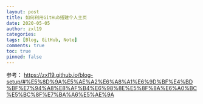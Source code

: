 ```yaml
---
layout: post
title: 如何利用GitHub搭建个人主页
date: 2020-05-05
author: zxl19
categories:
tags: [Blog, GitHub, Note]
comments: true
toc: true
pinned: false
---
```


参考：
https://zxl19.github.io/blog-setup/#%E5%8D%9A%E5%AE%A2%E6%A8%A1%E6%9D%BF%E4%BD%BF%E7%94%A8%E8%AF%B4%E6%98%8E%E5%8F%8A%E6%A0%BC%E5%BC%8F%E7%BA%A6%E5%AE%9A